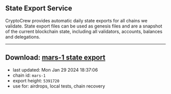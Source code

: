 ## State Export Service
CryptoCrew provides automatic daily state exports for all chains we validate. State export files can be used as genesis files and are a snapshot of the current blockchain state, including all validators, accounts, balances and delegations.

---
**Download: [mars-1 state export](https://dl.ccvalidators.com/SERVICE/mars/mars-1_export_5391720.json)**
---

- last updated: Mon Jan 29 2024 18:37:06
- chain id: `mars-1`
- export height: `5391720`
- use for: airdrops, local tests, chain recovery
